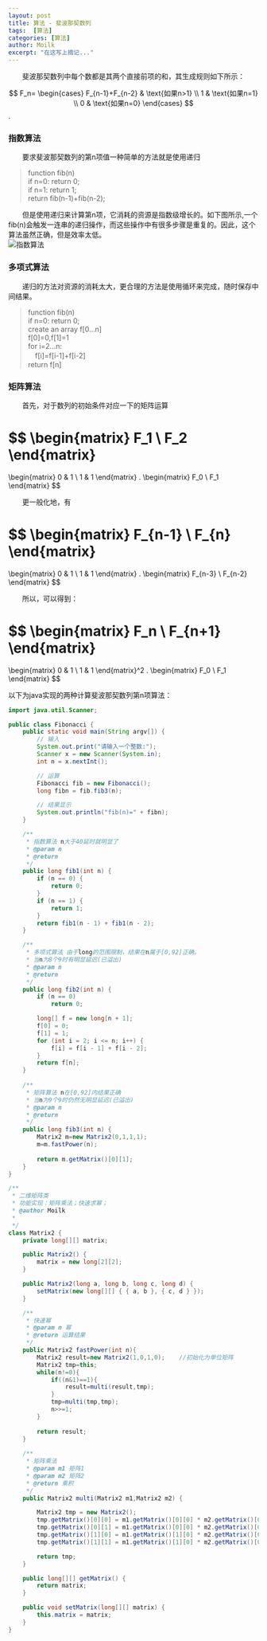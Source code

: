 ```yaml
---
layout: post
title: 算法 - 斐波那契数列
tags:  [算法]
categories: [算法]
author: Moilk
excerpt: "在这写上摘记..."
---
```

　　斐波那契数列中每个数都是其两个直接前项的和，其生成规则如下所示：  

$$
F_n=
\begin{cases} 
F_{n-1}+F_{n-2} & \text{如果n>1} \\ 
1 & \text{如果n=1} \\ 
0 & \text{如果n=0} 
\end{cases} 
$$.

### 指数算法  
　　要求斐波那契数列的第n项值一种简单的方法就是使用递归  

> function fib(n)  
if n=0: return 0;  
if n=1: return 1;  
return fib(n-1)+fib(n-2);  

　　但是使用递归来计算第n项，它消耗的资源是指数级增长的。如下图所示,一个fib(n)会触发一连串的递归操作，而这些操作中有很多步骤是重复的。因此，这个算法虽然正确，但是效率太低。  
![指数算法]({{site.baseurl}}/assets/images/algorithms/01-1.png)  

### 多项式算法  
　　递归的方法对资源的消耗太大，更合理的方法是使用循环来完成，随时保存中间结果。  

> function fib(n)  
if n=0: return 0;  
create an array f[0...n]  
f[0]=0,f[1]=1  
for i=2...n:  
　f[i]=f[i-1]+f[i-2]  
return f[n]  

### 矩阵算法  
　　首先，对于数列的初始条件对应一下的矩阵运算

$$
  \begin{matrix}
  F_1 \\
  F_2 
  \end{matrix}
  =
  \begin{matrix}
  0 & 1 \\
  1 & 1 
  \end{matrix}
  .
  \begin{matrix}
  F_0 \\
  F_1
  \end{matrix}
$$

　　更一般化地，有  

$$
  \begin{matrix}
  F_{n-1} \\
  F_{n} 
  \end{matrix}
  =
  \begin{matrix}
  0 & 1 \\
  1 & 1 
  \end{matrix}
  .
  \begin{matrix}
  F_{n-3} \\
  F_{n-2}
  \end{matrix}
$$

　　所以，可以得到：  

$$
  \begin{matrix}
  F_n \\
  F_{n+1} 
  \end{matrix}
  =
  \begin{matrix}
  0 & 1 \\
  1 & 1 
  \end{matrix}^2
  .
  \begin{matrix}
  F_0 \\
  F_1
  \end{matrix}
$$



以下为java实现的两种计算斐波那契数列第n项算法：

```java
import java.util.Scanner;

public class Fibonacci {
	public static void main(String argv[]) {
		// 输入
		System.out.print("请输入一个整数:");
		Scanner x = new Scanner(System.in);
		int n = x.nextInt();

		// 运算
		Fibonacci fib = new Fibonacci();
		long fibn = fib.fib3(n);

		// 结果显示
		System.out.println("fib(n)=" + fibn);
	}

	/**
	 * 指数算法 n大于40延时就明显了
	 * @param n
	 * @return
	 */
	public long fib1(int n) {
		if (n == 0) {
			return 0;
		}
		if (n == 1) {
			return 1;
		}
		return fib1(n - 1) + fib1(n - 2);
	}

	/**
	 * 多项式算法 由于long的范围限制，结果在n属于[0,92]正确。
	 * 当n为8个9时有明显延迟(已溢出)
	 * @param n
	 * @return
	 */
	public long fib2(int n) {
		if (n == 0)
			return 0;

		long[] f = new long[n + 1];
		f[0] = 0;
		f[1] = 1;
		for (int i = 2; i <= n; i++) {
			f[i] = f[i - 1] + f[i - 2];
		}
		return f[n];
	}
	
	/**
	 * 矩阵算法 n在[0,92]内结果正确
	 * 当n为9个9时仍然无明显延迟(已溢出)
	 * @param n
	 * @return
	 */
	public long fib3(int n) {
		Matrix2 m=new Matrix2(0,1,1,1);
		m=m.fastPower(n);
		
		return m.getMatrix()[0][1];
	}
}

/**
 * 二维矩阵类
 * 功能实现：矩阵乘法；快速求幂；
 * @author Moilk
 *
 */
class Matrix2 {
	private long[][] matrix;

	public Matrix2() {
		matrix = new long[2][2];
	}

	public Matrix2(long a, long b, long c, long d) {
		setMatrix(new long[][] { { a, b }, { c, d } });
	}

	/**
	 * 快速幂
	 * @param n 幂
	 * @return 运算结果
	 */
	public Matrix2 fastPower(int n){
		Matrix2 result=new Matrix2(1,0,1,0);	//初始化为单位矩阵
		Matrix2 tmp=this;
		while(n!=0){
			if((n&1)==1){
				result=multi(result,tmp);
			}
			tmp=multi(tmp,tmp);
			n>>=1;
		}
		
		return result;
	}
	
	/**
	 * 矩阵乘法
	 * @param m1 矩阵1
	 * @param m2 矩阵2
	 * @return 乘积
	 */
	public Matrix2 multi(Matrix2 m1,Matrix2 m2) {

		Matrix2 tmp = new Matrix2();
		tmp.getMatrix()[0][0] = m1.getMatrix()[0][0] * m2.getMatrix()[0][0] + m1.getMatrix()[0][1] * m2.getMatrix()[1][0];
		tmp.getMatrix()[0][1] = m1.getMatrix()[0][0] * m2.getMatrix()[0][1] + m1.getMatrix()[0][1] * m2.getMatrix()[1][1];
		tmp.getMatrix()[1][0] = m1.getMatrix()[1][0] * m2.getMatrix()[0][0] + m1.getMatrix()[1][1] * m2.getMatrix()[1][0];
		tmp.getMatrix()[1][1] = m1.getMatrix()[1][0] * m2.getMatrix()[0][1] + m1.getMatrix()[1][1] * m2.getMatrix()[1][1];

		return tmp;
	}

	public long[][] getMatrix() {
		return matrix;
	}

	public void setMatrix(long[][] matrix) {
		this.matrix = matrix;
	}
}
```
